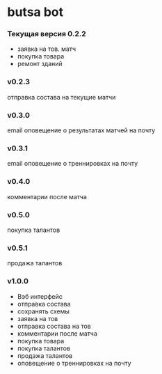 butsa bot
==

### Текущая версия 0.2.2
* заявка на тов. матч
* покупка товара
* ремонт зданий

### v0.2.3
отправка состава на текущие матчи
### v0.3.0
email оповещение о результатах матчей на почту
### v0.3.1
email оповещение о треннировках на почту
### v0.4.0
комментарии после матча
### v0.5.0
покупка талантов
### v0.5.1
продажа талантов
### v1.0.0
* Вэб интерфейс
* отправка состава
* сохранять схемы
* заявка на тов
* отправка состава на тов
* комментарии после матча
* покупка товара
* покупка талантов
* продажа талантов
* оповещение о треннировках на почту
